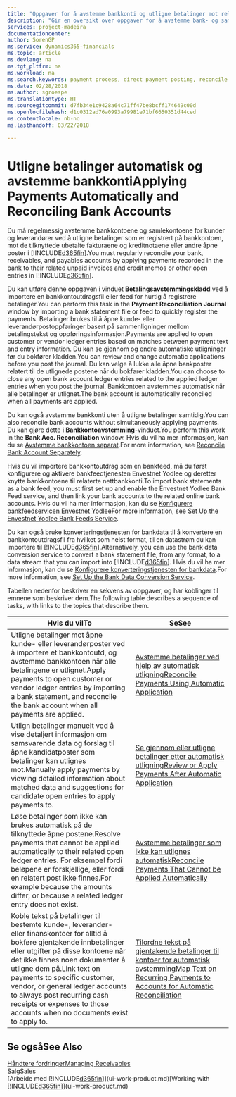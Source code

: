 ```yaml
---
title: "Oppgaver for å avstemme bankkonti og utligne betalinger mot relaterte poster | Microsoft-dokumentasjon"
description: "Gir en oversikt over oppgaver for å avstemme bank- og samlekontiene, bokføre innbetalinger og utgifter og utligne betalinger automatisk."
services: project-madeira
documentationcenter: 
author: SorenGP
ms.service: dynamics365-financials
ms.topic: article
ms.devlang: na
ms.tgt_pltfrm: na
ms.workload: na
ms.search.keywords: payment process, direct payment posting, reconcile payment, expenses, cash receipts
ms.date: 02/28/2018
ms.author: sgroespe
ms.translationtype: HT
ms.sourcegitcommit: d7fb34e1c9428a64c71ff47be8bcff174649c00d
ms.openlocfilehash: d1c0312ad76a0993a79981e71bf6650351d44ced
ms.contentlocale: nb-no
ms.lasthandoff: 03/22/2018

---
```

# <a name="applying-payments-automatically-and-reconciling-bank-accounts"></a><span data-ttu-id="b6ca4-103">Utligne betalinger automatisk og avstemme bankkonti</span><span class="sxs-lookup"><span data-stu-id="b6ca4-103">Applying Payments Automatically and Reconciling Bank Accounts</span></span>
<span data-ttu-id="b6ca4-104">Du må regelmessig avstemme bankkontoene og samlekontoene for kunder og leverandører ved å utligne betalinger som er registrert på bankkontoen, mot de tilknyttede ubetalte fakturaene og kreditnotaene eller andre åpne poster i [!INCLUDE[d365fin](includes/d365fin_long_md.md)].</span><span class="sxs-lookup"><span data-stu-id="b6ca4-104">You must regularly reconcile your bank, receivables, and payables accounts by applying payments recorded in the bank to their related unpaid invoices and credit memos or other open entries in [!INCLUDE[d365fin](includes/d365fin_long_md.md)].</span></span>  

<span data-ttu-id="b6ca4-105">Du kan utføre denne oppgaven i vinduet **Betalingsavstemmingskladd** ved å importere en bankkontoutdragsfil eller feed for hurtig å registrere betalinger.</span><span class="sxs-lookup"><span data-stu-id="b6ca4-105">You can perform this task in the **Payment Reconciliation Journal** window by importing a bank statement file or feed to quickly register the payments.</span></span> <span data-ttu-id="b6ca4-106">Betalinger brukes til å åpne kunde- eller leverandørpostoppføringer basert på sammenligninger mellom betalingstekst og oppføringsinformasjon.</span><span class="sxs-lookup"><span data-stu-id="b6ca4-106">Payments are applied to open customer or vendor ledger entries based on matches between payment text and entry information.</span></span> <span data-ttu-id="b6ca4-107">Du kan se gjennom og endre automatiske utligninger før du bokfører kladden.</span><span class="sxs-lookup"><span data-stu-id="b6ca4-107">You can review and change automatic applications before you post the journal.</span></span> <span data-ttu-id="b6ca4-108">Du kan velge å lukke alle åpne bankposter relatert til de utlignede postene når du bokfører kladden.</span><span class="sxs-lookup"><span data-stu-id="b6ca4-108">You can choose to close any open bank account ledger entries related to the applied ledger entries when you post the journal.</span></span> <span data-ttu-id="b6ca4-109">Bankkontoen avstemmes automatisk når alle betalinger er utlignet.</span><span class="sxs-lookup"><span data-stu-id="b6ca4-109">The bank account is automatically reconciled when all payments are applied.</span></span>

<span data-ttu-id="b6ca4-110">Du kan også avstemme bankkonti uten å utligne betalinger samtidig.</span><span class="sxs-lookup"><span data-stu-id="b6ca4-110">You can also reconcile bank accounts without simultaneously applying payments.</span></span> <span data-ttu-id="b6ca4-111">Du kan gjøre dette i **Bankkontoavstemming**-vinduet.</span><span class="sxs-lookup"><span data-stu-id="b6ca4-111">You perform this work in the **Bank Acc. Reconciliation** window.</span></span> <span data-ttu-id="b6ca4-112">Hvis du vil ha mer informasjon, kan du se [Avstemme bankkontoen separat](bank-how-reconcile-bank-accounts-separately.md).</span><span class="sxs-lookup"><span data-stu-id="b6ca4-112">For more information, see [Reconcile Bank Account Separately](bank-how-reconcile-bank-accounts-separately.md).</span></span>   

<span data-ttu-id="b6ca4-113">Hvis du vil importere bankkontoutdrag som en bankfeed, må du først konfigurere og aktivere bankfeedtjenesten Envestnet Yodlee og deretter knytte bankkontoene til relaterte nettbankkonti.</span><span class="sxs-lookup"><span data-stu-id="b6ca4-113">To import bank statements as a bank feed, you must first set up and enable the Envestnet Yodlee Bank Feed service, and then link your bank accounts to the related online bank accounts.</span></span> <span data-ttu-id="b6ca4-114">Hvis du vil ha mer informasjon, kan du se [Konfigurere bankfeedservicen Envestnet Yodlee](bank-how-setup-bank-statement-service.md)</span><span class="sxs-lookup"><span data-stu-id="b6ca4-114">For more information, see [Set Up the Envestnet Yodlee Bank Feeds Service](bank-how-setup-bank-statement-service.md).</span></span>  

<span data-ttu-id="b6ca4-115">Du kan også bruke konverteringstjenesten for bankdata til å konvertere en bankkontoutdragsfil fra hvilket som helst format, til en datastrøm du kan importere til [!INCLUDE[d365fin](includes/d365fin_long_md.md)].</span><span class="sxs-lookup"><span data-stu-id="b6ca4-115">Alternatively, you can use the bank data conversion service to convert a bank statement file, from any format, to a data stream that you can import into [!INCLUDE[d365fin](includes/d365fin_long_md.md)].</span></span> <span data-ttu-id="b6ca4-116">Hvis du vil ha mer informasjon, kan du se [Konfigurere konverteringstjenesten for bankdata](bank-how-setup-bank-data-conversion-service.md).</span><span class="sxs-lookup"><span data-stu-id="b6ca4-116">For more information, see [Set Up the Bank Data Conversion Service](bank-how-setup-bank-data-conversion-service.md).</span></span>  

<span data-ttu-id="b6ca4-117">Tabellen nedenfor beskriver en sekvens av oppgaver, og har koblinger til emnene som beskriver dem.</span><span class="sxs-lookup"><span data-stu-id="b6ca4-117">The following table describes a sequence of tasks, with links to the topics that describe them.</span></span>  

| <span data-ttu-id="b6ca4-118">Hvis du vil</span><span class="sxs-lookup"><span data-stu-id="b6ca4-118">To</span></span> | <span data-ttu-id="b6ca4-119">Se</span><span class="sxs-lookup"><span data-stu-id="b6ca4-119">See</span></span> |
| --- | --- |
| <span data-ttu-id="b6ca4-120">Utligne betalinger mot åpne kunde- eller leverandørposter ved å importere et bankkontoutd, og avstemme bankkontoen når alle betalingene er utlignet.</span><span class="sxs-lookup"><span data-stu-id="b6ca4-120">Apply payments to open customer or vendor ledger entries by importing a bank statement, and reconcile the bank account when all payments are applied.</span></span> |[<span data-ttu-id="b6ca4-121">Avstemme betalinger ved hjelp av automatisk utligning</span><span class="sxs-lookup"><span data-stu-id="b6ca4-121">Reconcile Payments Using Automatic Application</span></span>](receivables-how-reconcile-payments-auto-application.md) |
| <span data-ttu-id="b6ca4-122">Utlign betalinger manuelt ved å vise detaljert informasjon om samsvarende data og forslag til åpne kandidatposter som betalinger kan utlignes mot.</span><span class="sxs-lookup"><span data-stu-id="b6ca4-122">Manually apply payments by viewing detailed information about matched data and suggestions for candidate open entries to apply payments to.</span></span> |[<span data-ttu-id="b6ca4-123">Se gjennom eller utligne betalinger etter automatisk utligning</span><span class="sxs-lookup"><span data-stu-id="b6ca4-123">Review or Apply Payments After Automatic Application</span></span>](receivables-how-review-apply-payments-auto-application.md) |
| <span data-ttu-id="b6ca4-124">Løse betalinger som ikke kan brukes automatisk på de tilknyttede åpne postene.</span><span class="sxs-lookup"><span data-stu-id="b6ca4-124">Resolve payments that cannot be applied automatically to their related open ledger entries.</span></span> <span data-ttu-id="b6ca4-125">For eksempel fordi beløpene er forskjellige, eller fordi en relatert post ikke finnes.</span><span class="sxs-lookup"><span data-stu-id="b6ca4-125">For example because the amounts differ, or because a related ledger entry does not exist.</span></span> |[<span data-ttu-id="b6ca4-126">Avstemme betalinger som ikke kan utlignes automatisk</span><span class="sxs-lookup"><span data-stu-id="b6ca4-126">Reconcile Payments That Cannot be Applied Automatically</span></span>](receivables-how-reconcile-payments-cannot-apply-auto.md) |
| <span data-ttu-id="b6ca4-127">Koble tekst på betalinger til bestemte kunde-, leverandør- eller finanskontoer for alltid å bokføre gjentakende innbetalinger eller utgifter på disse kontoene når det ikke finnes noen dokumenter å utligne dem på.</span><span class="sxs-lookup"><span data-stu-id="b6ca4-127">Link text on payments to specific customer, vendor, or general ledger accounts to always post recurring cash receipts or expenses to those accounts when no documents exist to apply to.</span></span> |[<span data-ttu-id="b6ca4-128">Tilordne tekst på gjentakende betalinger til kontoer for automatisk avstemming</span><span class="sxs-lookup"><span data-stu-id="b6ca4-128">Map Text on Recurring Payments to Accounts for Automatic Reconciliation</span></span>](receivables-how-map-text-recurring-payments-accounts-auto-reconcilliation.md) |

## <a name="see-also"></a><span data-ttu-id="b6ca4-129">Se også</span><span class="sxs-lookup"><span data-stu-id="b6ca4-129">See Also</span></span>
[<span data-ttu-id="b6ca4-130">Håndtere fordringer</span><span class="sxs-lookup"><span data-stu-id="b6ca4-130">Managing Receivables</span></span>](receivables-manage-receivables.md)  
[<span data-ttu-id="b6ca4-131">Salg</span><span class="sxs-lookup"><span data-stu-id="b6ca4-131">Sales</span></span>](sales-manage-sales.md)  
<span data-ttu-id="b6ca4-132">[Arbeide med [!INCLUDE[d365fin](includes/d365fin_md.md)]](ui-work-product.md)</span><span class="sxs-lookup"><span data-stu-id="b6ca4-132">[Working with [!INCLUDE[d365fin](includes/d365fin_md.md)]](ui-work-product.md)</span></span>

